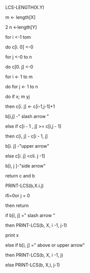 LCS-LENGTH(X.Y)

m <- length[X]

2 n <-length[Y]

for i <-1 tom

do c[i. 0] <-0

for j <-0 to n

do c[0. j] <-0

for i <- 1 to m

do for j <- 1 to n

do if x; m yj

then c[i. j] <- c[i-1,j-1]+1

b[i,j] -" slash arrow "

else if c[i - 1 , j] >= c[i,j - 1]

then c[i, j] - c[i - 1, j]

b[i. j] -"upper arrow"

else c[i. j] <cli. j -1]

b[i, j ]-"side arrow"



return c and b



PRINT-LCS(b,X.i.j)

ifi=0or j = 0

then return

if b[i, j] =" slash arrow "

then PRINT-LCS(b, X, i -1, j-1)

print x

else if b[i, j] =" above or upper arrow"

then PRINT-LCS(b, X, i -1, j)

else PRINT-LCS(b, X,i, j-1)

